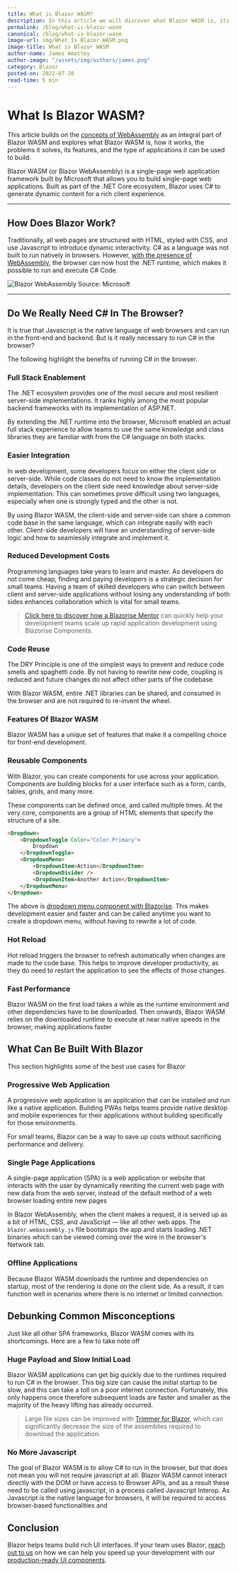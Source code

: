 ```yaml
---
title: What is Blazor WASM?
description: In this article we will discover what Blazor WASM is, its features and what the kind of applications it can build.
permalink: /blog/what-is-blazor-wasm
canonical: /blog/what-is-blazor-wasm
image-url: img/What_Is_Blazor_WASM.png
image-title: What is Blazor WASM
author-name: James Amattey
author-image: "/assets/img/authors/james.png"
category: Blazor
posted-on: 2022-07-20
read-time: 5 min
---
```


# What Is Blazor WASM?

This article builds on the [concepts of WebAssembly](blog/exploring-webassembly-the-underlying-technology-behind-blazor-wasm) as an integral part of Blazor WASM and explores what Blazor WASM is, how it works, the problems it solves, its features, and the type of applications it can be used to build.

Blazor WASM (or Blazor WebAssembly) is a single-page web application framework built by Microsoft that allows you to build single-page web applications. Built as part of the .NET Core ecosystem, Blazor uses C# to generate dynamic content for a rich client experience.

---

## How Does Blazor Work?

Traditionally, all web pages are structured with HTML, styled with CSS, and use Javascript to introduce dynamic interactivity. C# as a language was not built to run natively in browsers. However, [with the presence of WebAssembly](https://blazorise.com/blog/exploring-webassembly-the-underlying-technology-behind-blazor-wasm), the browser can now host the .NET runtime, which makes it possible to run and execute C# Code.

![Blazor WebAssembly Source: Microsoft](img/blazor-webassembly.png)

---

## Do We Really Need C# In The Browser?

It is true that Javascript is the native language of web browsers and can run in the front-end and backend. But is it really necessary to run C# in the browser?

The following highlight the benefits of running C# in the browser.

### Full Stack Enablement

The .NET ecosystem provides one of the most secure and most resilient server-side implementations. It ranks highly among the most popular backend frameworks with its implementation of ASP.NET.

By extending the .NET runtime into the browser, Microsoft enabled an actual full stack experience to allow teams to use the same knowledge and class libraries they are familiar with from the C# language on both stacks.

### Easier Integration

In web development, some developers focus on either the client side or server-side. While code classes do not need to know the implementation details, developers on the client side need knowledge about server-side implementation. This can sometimes prove difficult using two languages, especially when one is strongly typed and the other is not.

By using Blazor WASM, the client-side and server-side can share a common code base in the same language, which can integrate easily with each other. Client-side developers will have an understanding of server-side logic and how to seamlessly integrate and implement it.

### Reduced Development Costs

Programming languages take years to learn and master. As developers do not come cheap, finding and paying developers is a strategic decision for small teams. Having a team of skilled developers who can switch between client and server-side applications without losing any understanding of both sides enhances collaboration which is vital for small teams.

> [Click here to discover how a Blazorise Mentor](enterprise-plus) can quickly help your development teams scale up rapid application development using Blazorise Components.

### Code Reuse

The DRY Principle is one of the simplest ways to prevent and reduce code smells and spaghetti code. By not having to rewrite new code, coupling is reduced and future changes do not affect other parts of the codebase.

With Blazor WASM, entire .NET libraries can be shared, and consumed in the browser and are not required to re-invent the wheel.

### Features Of Blazor WASM

Blazor WASM has a unique set of features that make it a compelling choice for front-end development. 

### Reusable Components

With Blazor, you can create components for use across your application. Components are building blocks for a user interface such as a form, cards, tables, grids, and many more.

These components can be defined once, and called multiple times. At the very core, components are a group of HTML elements that specify the structure of a site.

```html
<Dropdown>
    <DropdownToggle Color="Color.Primary">
        Dropdown
    </DropdownToggle>
    <DropdownMenu>
        <DropdownItem>Action</DropdownItem>
        <DropdownDivider />
        <DropdownItem>Another Action</DropdownItem>
    </DropdownMenu>
</Dropdown>
```

The above is [dropdown menu component with Blazorise](docs/components/dropdown). This makes development easier and faster and can be called anytime you want to create a dropdown menu, without having to rewrite a lot of code.

### Hot Reload

Hot reload triggers the browser to refresh automatically when changes are made to the code base. This helps to improve developer productivity, as they do need to restart the application to see the effects of those changes.

### Fast Performance

Blazor WASM on the first load takes a while as the runtime environment and other dependencies have to be downloaded. Then onwards, Blazor WASM relies on the downloaded runtime to execute at near native speeds in the browser, making applications faster

## What Can Be Built With Blazor

This section highlights some of the best use cases for Blazor

### Progressive Web Application

A progressive web application is an application that can be installed and run like a native application. Building PWAs helps teams provide native desktop and mobile experiences for their applications without building specifically for those environments.

For small teams, Blazor can be a way to save up costs without sacrificing performance and delivery.

### Single Page Applications

A single-page application (SPA) is a web application or website that interacts with the user by dynamically rewriting the current web page with new data from the web server, instead of the default method of a web browser loading entire new pages

In Blazor WebAssembly, when the client makes a request, it is served up as a bit of HTML, CSS, and JavaScript — like all other web apps. The `blazor.webassembly.js` file bootstraps the app and starts loading .NET binaries which can be viewed coming over the wire in the browser's Network tab.

### Offline Applications

Because Blazor WASM downloads the runtime and dependencies on startup, most of the rendering is done on the client side. As a result, it can function well in scenarios where there is no internet or limited connection.

## Debunking Common Misconceptions

Just like all other SPA frameworks, Blazor WASM comes with its shortcomings. Here are a few to take note off

### Huge Payload and Slow Initial Load

Blazor WASM applications can get big quickly due to the runtimes required to run C# in the browser. This big size can cause the initial startup to be slow, and this can take a toll on a poor internet connection. Fortunately, this only happens once therefore subsequent loads are faster and smaller as the majority of the heavy lifting has already occurred.

> Large file sizes can be improved with [Trimmer for Blazor](https://docs.microsoft.com/en-us/aspnet/core/blazor/host-and-deploy/configure-trimmer?view=aspnetcore-6.0), which can significantly decrease the size of the assemblies required to download the application.

### No More Javascript

The goal of Blazor WASM is to allow C# to run in the browser, but that does not mean you will not require javascript at all. Blazor WASM cannot interact directly with the DOM or have access to Browser APIs, and as a result these need to be called using javascript, in a process called Javascript Interop. As Javascript is the native language for browsers, it will be required to access browser-based functionalities and

## Conclusion

Blazor helps teams build rich UI interfaces. If your team uses Blazor, [reach out to us](contact) on how we can help you speed up your development with our [production-ready UI components](docs/components).